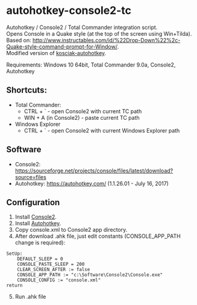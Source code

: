 # autohotkey-console2-tc
Autohotkey / Console2 / Total Commander integration script.  
Opens Console in a Quake style (at the top of the screen using Win+Tilda).  
Based on: http://www.instructables.com/id/%22Drop-Down%22%2c-Quake-style-command-prompt-for-Window/.  
Modified version of [kosciak-autohotkey](https://code.google.com/archive/p/kosciak-autohotkey/).  

Requirements:
Windows 10 64bit, Total Commander 9.0a, Console2, Autohotkey

## Shortcuts:
- Total Commander:
  - CTRL + ` - open Console2 with current TC path
  - WIN + A (in Console2) - paste current TC path
- Windows Explorer
  - CTRL + ` - open Console2 with current Windows Explorer path

## Software
- Console2: https://sourceforge.net/projects/console/files/latest/download?source=files
- Autohotkey: https://autohotkey.com/ (1.1.26.01 - July 16, 2017)

## Configuration
1. Install [Console2](https://sourceforge.net/projects/console/files/latest/download?source=files).
2. Install [Autohotkey](https://autohotkey.com/download/).
3. Copy console.xml to Console2 app directory.
4. After download .ahk file, just edit constants (CONSOLE_APP_PATH change is required):
```
SetUp:
	DEFAULT_SLEEP = 0
	CONSOLE_PASTE_SLEEP = 200
	CLEAR_SCREEN_AFTER := false
	CONSOLE_APP_PATH := "c:\Software\Console2\Console.exe"
	CONSOLE_CONFIG := "console.xml"
return
```
5. Run .ahk file
